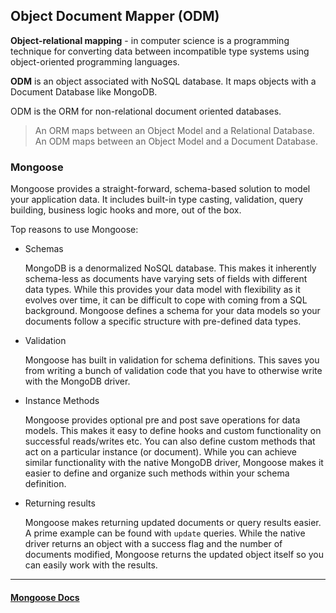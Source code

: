 ## Object Document Mapper (ODM)
__Object-relational mapping__ - in computer science is a programming technique for converting data between incompatible type systems using object-oriented programming languages.

__ODM__ is an object associated with NoSQL database. It maps objects with a Document Database like MongoDB.

ODM is the ORM for non-relational document oriented databases.

> An ORM maps between an Object Model and a Relational Database. An ODM maps between an Object Model and a Document Database.

### Mongoose
Mongoose provides a straight-forward, schema-based solution to model your application data. It includes built-in type casting, validation, query building, business logic hooks and more, out of the box.

Top reasons to use Mongoose:
* Schemas

    MongoDB is a denormalized NoSQL database. This makes it inherently schema-less as documents have varying sets of fields with different data types. While this provides your data model with flexibility as it evolves over time, it can be difficult to cope with coming from a SQL background. Mongoose defines a schema for your data models so your documents follow a specific structure with pre-defined data types.

* Validation

    Mongoose has built in validation for schema definitions. This saves you from writing a bunch of validation code that you have to otherwise write with the MongoDB driver.

* Instance Methods

    Mongoose provides optional pre and post save operations for data models. This makes it easy to define hooks and custom functionality on successful reads/writes etc. You can also define custom methods that act on a particular instance (or document). While you can achieve similar functionality with the native MongoDB driver, Mongoose makes it easier to define and organize such methods within your schema definition.

* Returning results

    Mongoose makes returning updated documents or query results easier. A prime example can be found with `update` queries. While the native driver returns an object with a success flag and the number of documents modified, Mongoose returns the updated object itself so you can easily work with the results.

---

#### [Mongoose Docs](https://mongoosejs.com/docs/index.html)
